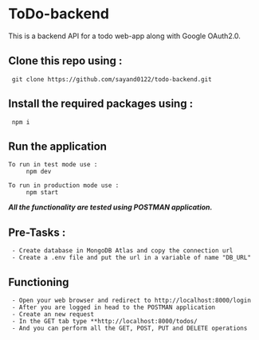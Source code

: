 # ToDo-backend

This is a backend API for a todo web-app along with Google OAuth2.0.

## Clone this repo using :

     git clone https://github.com/sayand0122/todo-backend.git

## Install the required packages using :

     npm i

## Run the application

    To run in test mode use :
         npm dev

    To run in production mode use :
         npm start

**_All the functionality are tested using POSTMAN application._**

## Pre-Tasks :

     - Create database in MongoDB Atlas and copy the connection url
     - Create a .env file and put the url in a variable of name "DB_URL"

## Functioning

     - Open your web browser and redirect to http://localhost:8000/login
     - After you are logged in head to the POSTMAN application
     - Create an new request
     - In the GET tab type **http://localhost:8000/todos/
     - And you can perform all the GET, POST, PUT and DELETE operations
